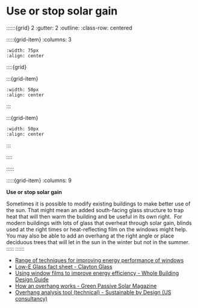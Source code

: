 # Use or stop solar gain
 
::::::{grid} 2
:gutter: 2
:outline: 
:class-row: centered

:::::{grid-item}
:columns: 3
```{image} /images/step-icons/step_2.svg
:width: 75px
:align: center
```


::::{grid}

:::{grid-item}

```{image} /images/carbon-icons/carbon_3.svg
:width: 50px
:align: center
```
:::

:::{grid-item}
```{image} /images/cost-icons/cost_5.svg
:width: 50px
:align: center
```
:::

::::

:::::

:::::{grid-item}
:columns: 9

**Use or stop solar gain**

Sometimes it is possible to modify existing buildings to make better use of the sun. That might mean an added south-facing glass structure to trap heat that will then warm the building and be useful in its own right.  For modern buildings with lots of glass that overheat through solar gain, blinds used at the right times or heat-reflecting film on the windows might help.  You may also be able to add an overhang at the right angle or place deciduous trees that will let in the sun in the winter but not in the summer. 
:::::
::::::

- [Range of techniques for improving energy performance of windows](https://www.energy.gov/energysaver/energy-efficient-window-coverings)
- [Low-E Glass fact sheet - Clayton Glass](https://claytonglass.co.uk/wp-content/uploads/2022/03/8-Assessing-the-Visual-Quality-of-Low-E-Glass.pdf)
- [Using window films to improve energy efficiency - Whole Building Design Guide](https://www.wbdg.org/resources/window-film-fundamentals)
- [How an overhang works - Green Passive Solar Magazine](https://greenpassivesolar.com/passive-solar/building-characteristics/overhang-solar-control/)
- [Overhang analysis tool (technical) - Sustainable by Design (US consultancy)](https://www.susdesign.com/overhang/)

